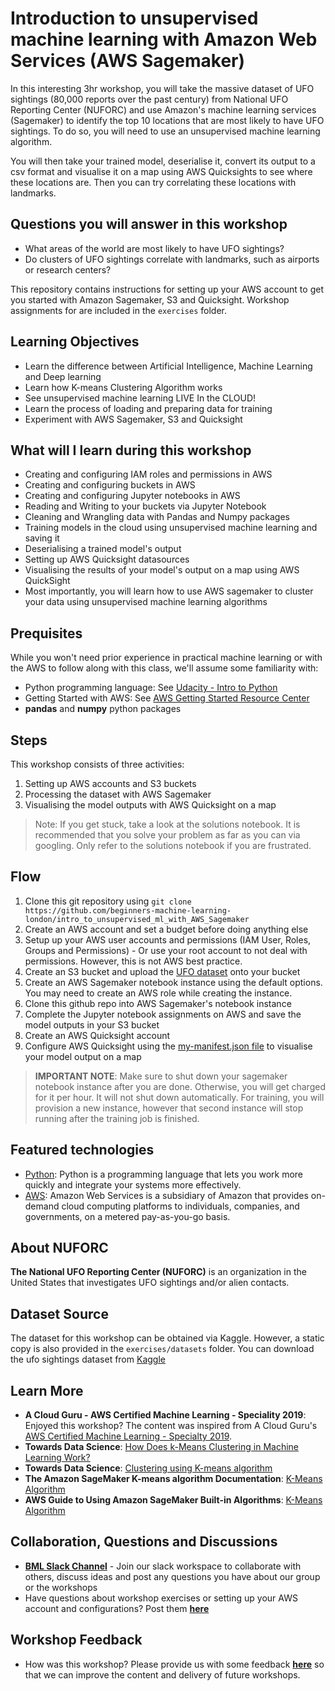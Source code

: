 # Introduction to unsupervised machine learning with Amazon Web Services (AWS Sagemaker)

In this interesting 3hr workshop, you will take the massive dataset of UFO sightings (80,000 reports over the past century) from National UFO Reporting Center (NUFORC) and use Amazon's machine learning services (Sagemaker) to identify the top 10 locations that are most likely to have UFO sightings. To do so, you will need to use an unsupervised machine learning algorithm.

You will then take your trained model, deserialise it, convert its output to a csv format and visualise it on a map using AWS Quicksights to see where these locations are. Then you can try correlating these locations with landmarks.

## Questions you will answer in this workshop

- What areas of the world are most likely to have UFO sightings?
- Do clusters of UFO sightings correlate with landmarks, such as airports or research centers?

This repository contains instructions for setting up your AWS account to get you started with Amazon Sagemaker, S3 and Quicksight. Workshop assignments for are included in the `exercises` folder.

## Learning Objectives

- Learn the difference between Artificial Intelligence, Machine Learning and Deep learning
- Learn how K-means Clustering Algorithm works
- See unsupervised machine learning LIVE In the CLOUD!
- Learn the process of loading and preparing data for training
- Experiment with AWS Sagemaker, S3 and Quicksight

## What will I learn during this workshop

- Creating and configuring IAM roles and permissions in AWS
- Creating and configuring buckets in AWS
- Creating and configuring Jupyter notebooks in AWS
- Reading and Writing to your buckets via Jupyter Notebook
- Cleaning and Wrangling data with Pandas and Numpy packages
- Training models in the cloud using unsupervised machine learning and saving it
- Deserialising a trained model's output
- Setting up AWS Quicksight datasources
- Visualising the results of your model's output on a map using AWS QuickSight
- Most importantly, you will learn how to use AWS sagemaker to cluster your data using unsupervised machine learning algorithms

## Prequisites

While you won't need prior experience in practical machine learning or with the AWS to follow along with this class, we'll assume some familiarity with:

- Python programming language: See [Udacity - Intro to Python](https://eu.udacity.com/course/introduction-to-python--ud1110)
- Getting Started with AWS: See [AWS Getting Started Resource Center](https://aws.amazon.com/getting-started)
- **pandas** and **numpy** python packages

## Steps

This workshop consists of three activities:

1. Setting up AWS accounts and S3 buckets
2. Processing the dataset with AWS Sagemaker
3. Visualising the model outputs with AWS Quicksight on a map

> Note: If you get stuck, take a look at the solutions notebook. It is recommended that you solve your problem as far as you can via googling. Only refer to the solutions notebook if you are frustrated.

## Flow

1. Clone this git repository using `git clone https://github.com/beginners-machine-learning-london/intro_to_unsupervised_ml_with_AWS_Sagemaker`
2. Create an AWS account and set a budget before doing anything else
3. Setup up your AWS user accounts and permissions (IAM User, Roles, Groups and Permissions) - Or use your root account to not deal with permissions. However, this is not AWS best practice.
4. Create an S3 bucket and upload the [UFO dataset](https://github.com/beginners-machine-learning-london/intro_to_unsupervised_ml_with_AWS_Sagemaker/tree/master/exercises/datasets) onto your bucket
5. Create an AWS Sagemaker notebook instance using the default options. You may need to create an AWS role while creating the instance.
6. Clone this github repo into AWS Sagemaker's notebook instance
7. Complete the Jupyter notebook assignments on AWS and save the model outputs in your S3 bucket
8. Create an AWS Quicksight account
9. Configure AWS Quicksight using the [my-manifest.json file](https://github.com/beginners-machine-learning-london/intro_to_unsupervised_ml_with_AWS_Sagemaker/tree/master/exercises/quicksight) to visualise your model output on a map

> **IMPORTANT NOTE**: Make sure to shut down your sagemaker notebook instance after you are done. Otherwise, you will get charged for it per hour. It will not shut down automatically. For training, you will provision a new instance, however that second instance will stop running after the training job is finished. 

## Featured technologies

- [Python](https://www.python.org/): Python is a programming language that lets you work more quickly and integrate your systems more effectively.
- [AWS](https://aws.amazon.com): Amazon Web Services is a subsidiary of Amazon that provides on-demand cloud computing platforms to individuals, companies, and governments, on a metered pay-as-you-go basis.

## About NUFORC

**The National UFO Reporting Center (NUFORC)** is an organization in the United States that investigates UFO sightings and/or alien contacts.

## Dataset Source

The dataset for this workshop can be obtained via Kaggle. However, a static copy is also provided in the `exercises/datasets` folder. You can download the ufo sightings dataset from [Kaggle](https://www.kaggle.com/NUFORC/ufo-sightings)

## Learn More

- **A Cloud Guru - AWS Certified Machine Learning - Speciality 2019**: Enjoyed this workshop? The content was inspired from A Cloud Guru's [AWS Certified Machine Learning - Specialty 2019](https://acloud.guru/learn/aws-certified-machine-learning-specialty).
- **Towards Data Science**: [How Does k-Means Clustering in Machine Learning Work?](https://towardsdatascience.com/how-does-k-means-clustering-in-machine-learning-work-fdaaaf5acfa0)
- **Towards Data Science**: [Clustering using K-means algorithm](https://towardsdatascience.com/clustering-using-k-means-algorithm-81da00f156f6)
- **The Amazon SageMaker K-means algorithm Documentation**: [K-Means Algorithm](https://sagemaker.readthedocs.io/en/stable/kmeans.html)
- **AWS Guide to Using Amazon SageMaker Built-in Algorithms**: [K-Means Algorithm](https://docs.aws.amazon.com/sagemaker/latest/dg/k-means.html)

## Collaboration, Questions and Discussions

- [**BML Slack Channel**](http://tiny.cc/bmlslack) - Join our slack workspace to collaborate with others, discuss ideas and post any questions you have about our group or the workshops
- Have questions about workshop exercises or setting up your AWS account and configurations? Post them [**here**](https://app.slack.com/client/TLQ81UB7A/CLHTZDGGZ)

## Workshop Feedback

- How was this workshop? Please provide us with some feedback [**here**](http://tiny.cc/BMLfeedback) so that we can improve the content and delivery of future workshops.
